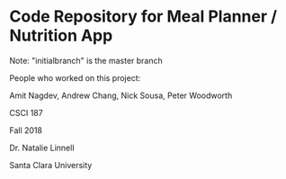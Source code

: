 # Code Repository for Meal Planner / Nutrition App

Note: "initialbranch" is the master branch


People who worked on this project:

Amit Nagdev, Andrew Chang, Nick Sousa, Peter Woodworth

CSCI 187

Fall 2018

Dr. Natalie Linnell

Santa Clara University
